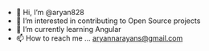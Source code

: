 - 👋 Hi, I’m @aryan828
- 👀 I’m interested in contributing to Open Source projects
- 🌱 I’m currently learning Angular
- 📫 How to reach me ...
      aryannarayans@gmail.com

<!---
aryan828/aryan828 is a ✨ special ✨ repository because its `README.md` (this file) appears on your GitHub profile.
You can click the Preview link to take a look at your changes.
--->
